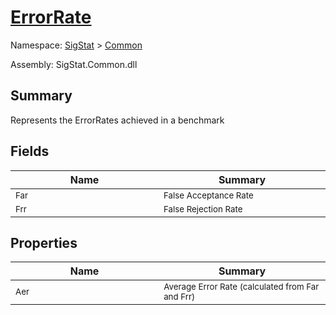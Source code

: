 # [ErrorRate](./ErrorRate.md)

Namespace: [SigStat]() > [Common](./README.md)

Assembly: SigStat.Common.dll

## Summary
Represents the ErrorRates achieved in a benchmark

## Fields

| Name<img width=475> | Summary<img width=475> | 
| --- | --- | 
| <sub>Far</sub>| <sub>False Acceptance Rate</sub>| <br>
| <sub>Frr</sub>| <sub>False Rejection Rate</sub>| <br>


## Properties

| Name<img width=475> | Summary<img width=475> | 
| --- | --- | 
| <sub>Aer</sub>| <sub>Average Error Rate (calculated from Far and Frr)</sub>| <br>


